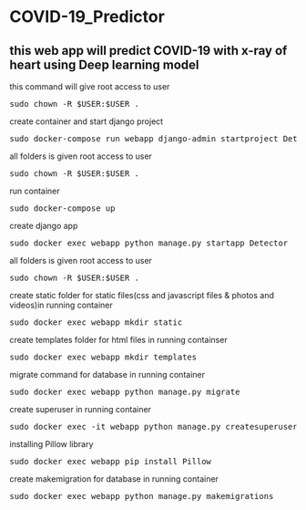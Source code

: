# COVID-19_Predictor
## this web app will predict COVID-19 with x-ray of heart using Deep learning model

this command will give root access to user
<pre>sudo chown -R $USER:$USER .</pre>

create container and start django project
<pre>sudo docker-compose run webapp django-admin startproject Detector_COVID .</pre>

all folders is given root access to user 
<pre>sudo chown -R $USER:$USER .</pre>

run container
<pre>sudo docker-compose up</pre>

create django app
<pre>sudo docker exec webapp python manage.py startapp Detector</pre>

all folders is given root access to user 
<pre>sudo chown -R $USER:$USER .</pre>

create static folder for static files(css and javascript files & photos and videos)in running container
<pre>sudo docker exec webapp mkdir static</pre>

create templates folder for html files in running containser
<pre>sudo docker exec webapp mkdir templates</pre>

migrate command for database in running container
<pre>sudo docker exec webapp python manage.py migrate</pre>

create superuser in running container
<pre>sudo docker exec -it webapp python manage.py createsuperuser</pre>

installing Pillow library
<pre>sudo docker exec webapp pip install Pillow</pre>

create makemigration for database in running container
<pre>sudo docker exec webapp python manage.py makemigrations</pre>

